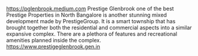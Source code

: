 https://pglenbrook.medium.com
Prestige Glenbrook one of the best Prestige Properties in North Bangalore is another stunning mixed development made by PrestigeGroup. It is a smart township that has brought together both the residential and commercial aspects into a similar expansive complex. There are a plethora of features and recreational amenities planned inside the complex. 
https://www.prestigeglenbrook.gen.in
